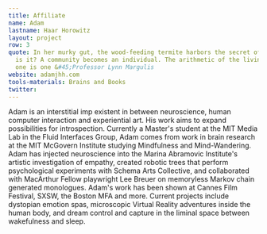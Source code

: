 ```yaml
---
title: Affiliate
name: Adam
lastname: Haar Horowitz
layout: project
row: 3
quote: In her murky gut, the wood-feeding termite harbors the secret of life. What
  is it? A community becomes an individual. The arithmetic of the living. One plus
  one is one &#45;Professor Lynn Margulis
website: adamjhh.com
tools-materials: Brains and Books
twitter: 
---
```


Adam is an interstitial imp existent in between neuroscience, human computer interaction and experiential art. His work aims to expand possibilities for introspection. Currently a Master's student at the MIT Media Lab in the Fluid Interfaces Group, Adam comes from work in brain research at the MIT McGovern Institute studying Mindfulness and Mind-Wandering. Adam has injected neuroscience into the Marina Abramovic Institute's artistic investigation of empathy, created robotic trees that perform psychological experiments with Schema Arts Collective, and collaborated with MacArthur Fellow playwright Lee Breuer on memoryless Markov chain generated monologues. Adam's work has been shown at Cannes Film Festival, SXSW, the Boston MFA and more. Current projects include dystopian emotion spas, microscopic Virtual Reality adventures inside the human body, and dream control and capture in the liminal space between wakefulness and sleep.